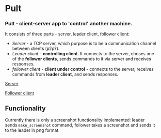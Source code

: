 # Pult

### Pult - client-server app to 'control' another machine.

It consists of three parts - server, leader client, follower client:

- _Server_ - a TCP server, which purpose is to be a communication channel between clients (p2p?).
- _Leader client_ - **controlling client**. It connects to the server, choses one of the **follower clients**, sends commands to it via server and receives responses.
- _follower client_ - **client under control** - connects to the server, receives commands from **leader client**, and sends responses.

[Server](./server/README.md)

[Follower client](./client/README.md)

## Functionality

Currently there is only a screenshot functionality implemented: leader sends `make_screenshot` command, follower takes a screenshot and sends it to the leader in png format.
